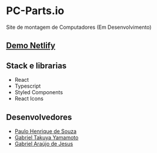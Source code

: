 # PC-Parts.io 

Site de montagem de Computadores (Em Desenvolvimento)

## [Demo Netlify](https://pc-parts-io.netlify.app/)

## Stack e librarias

* React
* Typescript
* Styled Components
* React Icons

## Desenvolvedores

* [Paulo Henrique de Souza](https://github.com/PSouza-10)
* [Gabriel Takuya Yamamoto](https://github.com/Takkuya)
* [Gabriel Araújo de Jesus](https://github.com/Gabriel-J3sus)